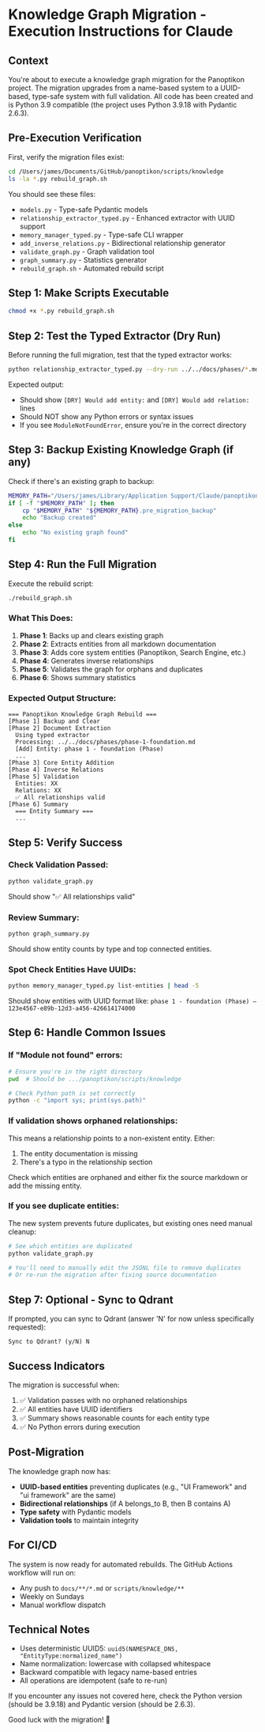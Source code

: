 # Knowledge Graph Migration - Execution Instructions for Claude

## Context
You're about to execute a knowledge graph migration for the Panoptikon project. The migration upgrades from a name-based system to a UUID-based, type-safe system with full validation. All code has been created and is Python 3.9 compatible (the project uses Python 3.9.18 with Pydantic 2.6.3).

## Pre-Execution Verification

First, verify the migration files exist:
```bash
cd /Users/james/Documents/GitHub/panoptikon/scripts/knowledge
ls -la *.py rebuild_graph.sh
```

You should see these files:
- `models.py` - Type-safe Pydantic models
- `relationship_extractor_typed.py` - Enhanced extractor with UUID support
- `memory_manager_typed.py` - Type-safe CLI wrapper
- `add_inverse_relations.py` - Bidirectional relationship generator
- `validate_graph.py` - Graph validation tool
- `graph_summary.py` - Statistics generator
- `rebuild_graph.sh` - Automated rebuild script

## Step 1: Make Scripts Executable

```bash
chmod +x *.py rebuild_graph.sh
```

## Step 2: Test the Typed Extractor (Dry Run)

Before running the full migration, test that the typed extractor works:

```bash
python relationship_extractor_typed.py --dry-run ../../docs/phases/*.md
```

Expected output:
- Should show `[DRY] Would add entity:` and `[DRY] Would add relation:` lines
- Should NOT show any Python errors or syntax issues
- If you see `ModuleNotFoundError`, ensure you're in the correct directory

## Step 3: Backup Existing Knowledge Graph (if any)

Check if there's an existing graph to backup:

```bash
MEMORY_PATH="/Users/james/Library/Application Support/Claude/panoptikon/memory.jsonl"
if [ -f "$MEMORY_PATH" ]; then
    cp "$MEMORY_PATH" "${MEMORY_PATH}.pre_migration_backup"
    echo "Backup created"
else
    echo "No existing graph found"
fi
```

## Step 4: Run the Full Migration

Execute the rebuild script:

```bash
./rebuild_graph.sh
```

### What This Does:
1. **Phase 1**: Backs up and clears existing graph
2. **Phase 2**: Extracts entities from all markdown documentation
3. **Phase 3**: Adds core system entities (Panoptikon, Search Engine, etc.)
4. **Phase 4**: Generates inverse relationships
5. **Phase 5**: Validates the graph for orphans and duplicates
6. **Phase 6**: Shows summary statistics

### Expected Output Structure:
```
=== Panoptikon Knowledge Graph Rebuild ===
[Phase 1] Backup and Clear
[Phase 2] Document Extraction
  Using typed extractor
  Processing: ../../docs/phases/phase-1-foundation.md
  [Add] Entity: phase 1 - foundation (Phase)
  ...
[Phase 3] Core Entity Addition
[Phase 4] Inverse Relations
[Phase 5] Validation
  Entities: XX
  Relations: XX
  ✅ All relationships valid
[Phase 6] Summary
  === Entity Summary ===
  ...
```

## Step 5: Verify Success

### Check Validation Passed:
```bash
python validate_graph.py
```
Should show "✅ All relationships valid"

### Review Summary:
```bash
python graph_summary.py
```
Should show entity counts by type and top connected entities.

### Spot Check Entities Have UUIDs:
```bash
python memory_manager_typed.py list-entities | head -5
```
Should show entities with UUID format like: `phase 1 - foundation (Phase) – 123e4567-e89b-12d3-a456-426614174000`

## Step 6: Handle Common Issues

### If "Module not found" errors:
```bash
# Ensure you're in the right directory
pwd  # Should be .../panoptikon/scripts/knowledge

# Check Python path is set correctly
python -c "import sys; print(sys.path)"
```

### If validation shows orphaned relationships:
This means a relationship points to a non-existent entity. Either:
1. The entity documentation is missing
2. There's a typo in the relationship section

Check which entities are orphaned and either fix the source markdown or add the missing entity.

### If you see duplicate entities:
The new system prevents future duplicates, but existing ones need manual cleanup:
```bash
# See which entities are duplicated
python validate_graph.py

# You'll need to manually edit the JSONL file to remove duplicates
# Or re-run the migration after fixing source documentation
```

## Step 7: Optional - Sync to Qdrant

If prompted, you can sync to Qdrant (answer 'N' for now unless specifically requested):
```
Sync to Qdrant? (y/N) N
```

## Success Indicators

The migration is successful when:
1. ✅ Validation passes with no orphaned relationships
2. ✅ All entities have UUID identifiers
3. ✅ Summary shows reasonable counts for each entity type
4. ✅ No Python errors during execution

## Post-Migration

The knowledge graph now has:
- **UUID-based entities** preventing duplicates (e.g., "UI Framework" and "ui framework" are the same)
- **Bidirectional relationships** (if A belongs_to B, then B contains A)
- **Type safety** with Pydantic models
- **Validation tools** to maintain integrity

## For CI/CD

The system is now ready for automated rebuilds. The GitHub Actions workflow will run on:
- Any push to `docs/**/*.md` or `scripts/knowledge/**`
- Weekly on Sundays
- Manual workflow dispatch

## Technical Notes

- Uses deterministic UUID5: `uuid5(NAMESPACE_DNS, "EntityType:normalized_name")`
- Name normalization: lowercase with collapsed whitespace
- Backward compatible with legacy name-based entries
- All operations are idempotent (safe to re-run)

If you encounter any issues not covered here, check the Python version (should be 3.9.18) and Pydantic version (should be 2.6.3).

Good luck with the migration! 🚀